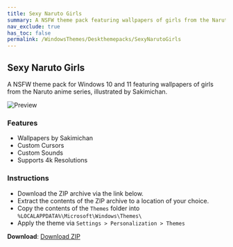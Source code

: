 ```yaml
---
title: Sexy Naruto Girls
summary: A NSFW theme pack featuring wallpapers of girls from the Naruto anime series, illustrated by Sakimichan
nav_exclude: true
has_toc: false
permalink: /WindowsThemes/Deskthemepacks/SexyNarutoGirls
---
```


## Sexy Naruto Girls

A NSFW theme pack for Windows 10 and 11 featuring wallpapers of girls from the Naruto anime series, illustrated by Sakimichan.

![Preview](https://gitlab.com/the-back-room/deskthemepacks/nsfw/sexy-naruto-girls/-/raw/main/Extras/Preview.bmp)

### Features

- Wallpapers by Sakimichan
- Custom Cursors
- Custom Sounds
- Supports 4k Resolutions

### Instructions

- Download the ZIP archive via the link below.
- Extract the contents of the ZIP archive to a location of your choice.
- Copy the contents of the `Themes` folder into `%LOCALAPPDATA%\Microsoft\Windows\Themes\`
- Apply the theme via `Settings > Personalization > Themes`

**Download**: [Download ZIP](https://gitlab.com/the-back-room/deskthemepacks/nsfw/sexy-naruto-girls/-/archive/main/sexy-naruto-girls-main.zip)